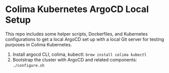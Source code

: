 # Colima Kubernetes ArgoCD Local Setup

This repo includes some helper scripts, Dockerfiles, and Kubernetes configurations to get a local ArgoCD set up with a local Git server for testing purposes in Colima Kubernetes.

1. Install argocd CLI, colima, kubectl: `brew install colima kubectl`
1. Bootstrap the cluster with ArgoCD and related components: `./configure.sh`